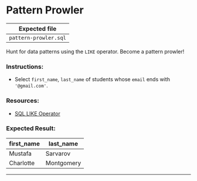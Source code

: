 # Pattern Prowler

| Expected file      |
| ------------------ |
| `pattern-prowler.sql` |

Hunt for data patterns using the `LIKE` operator. Become a pattern prowler!

### Instructions:

- Select `first_name`, `last_name` of students whose `email` ends with `'@gmail.com'`.

### Resources:

- [SQL LIKE Operator](https://www.w3schools.com/sql/sql_like.asp)

### Expected Result:

| first_name | last_name  |
|------------|------------|
| Mustafa    | Sarvarov   |
| Charlotte  | Montgomery |

---
